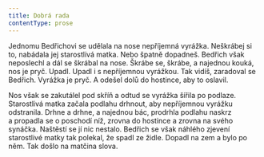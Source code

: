 ```yaml
---
title: Dobrá rada
contentType: prose
---
```


<section>

Jednomu Bedřichovi se udělala na nose nepříjemná vyrážka. Neškrábej si to, nabádala jej starostlivá matka. Nebo špatně dopadneš. Bedřich však neposlechl a dál se škrábal na nose. Škrábe se, škrábe, a najednou kouká, nos je pryč. Upadl. Upadl i s nepříjemnou vyrážkou. Tak vidíš, zaradoval se Bedřich. Vyrážka je pryč. A odešel dolů do hostince, aby to oslavil.

</section>

<section>

Nos však se zakutálel pod skříň a odtud se vyrážka šířila po podlaze. Starostlivá matka začala podlahu drhnout, aby nepříjemnou vyrážku odstranila. Drhne a drhne, a najednou bác, prodrhla podlahu naskrz a propadla se o poschodí níž, zrovna do hostince a zrovna na svého synáčka. Naštěstí se jí nic nestalo. Bedřich se však náhlého zjevení starostlivé matky tak polekal, že spadl ze židle. Dopadl na zem a bylo po něm. Tak došlo na matčina slova.

</section>
